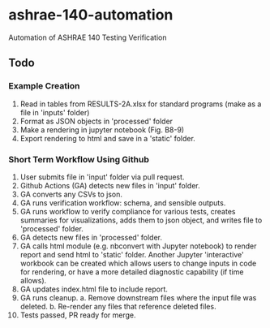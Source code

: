 # ashrae-140-automation
Automation of ASHRAE 140 Testing Verification

## Todo

### Example Creation  
1. Read in tables from RESULTS-2A.xlsx for standard programs (make as a file in 'inputs' folder)
2. Format as JSON objects in 'processed' folder
3. Make a rendering in jupyter notebook (Fig. B8-9)
4. Export rendering to html and save in a 'static' folder.


### Short Term Workflow Using Github  
1. User submits file in 'input' folder via pull request.
2. Github Actions (GA) detects new files in 'input' folder.
3. GA converts any CSVs to json.
4. GA runs verification workflow: schema, and sensible outputs.
5. GA runs workflow to verify compliance for various tests, creates summaries for
   visualizations, adds them to json object, and writes file to 'processed' folder.
6. GA detects new files in 'processed' folder.
7. GA calls html module (e.g. nbconvert with Jupyter notebook) to render report
   and send html to 'static' folder.  Another Jupyter 'interactive' workbook
   can be created which allows users to change inputs in code for rendering, or
   have a more detailed diagnostic capability (if time allows).
8. GA updates index.html file to include report.
9. GA runs cleanup.
   a. Remove downstream files where the input file was deleted.
   b. Re-render any files that reference deleted files.
10. Tests passed, PR ready for merge.
